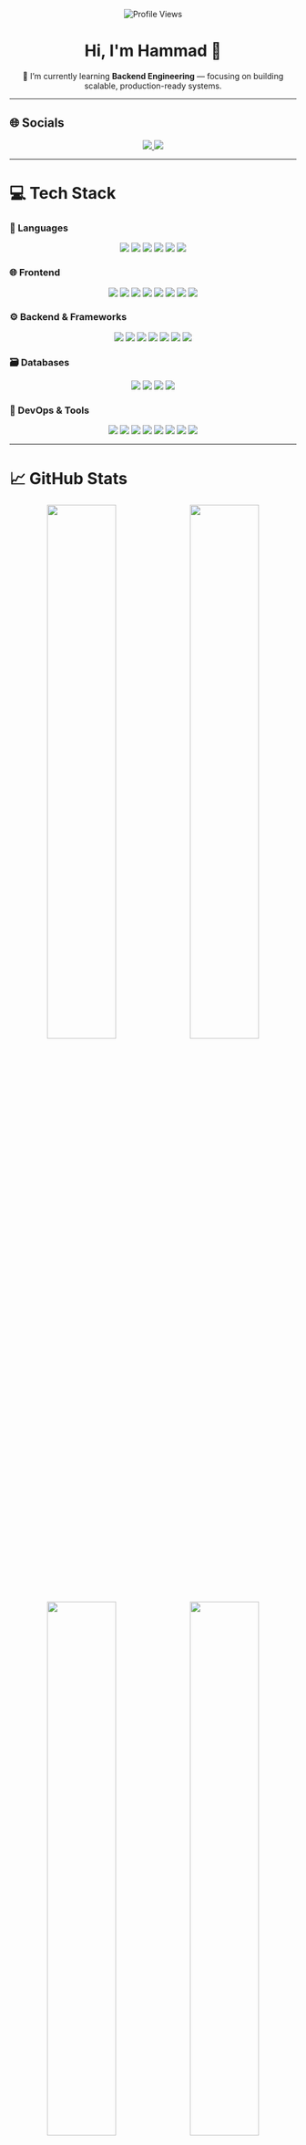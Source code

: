 <!-- Profile Views Badge -->
<p align="center">
  <img src="https://komarev.com/ghpvc/?username=hammadhttps&style=flat-square&color=brightgreen" alt="Profile Views" />
</p>

<!-- About Me -->
<h1 align="center">Hi, I'm Hammad 👋</h1>
<p align="center">🌱 I’m currently learning <strong>Backend Engineering</strong> — focusing on building scalable, production-ready systems.</p>

---

## 🌐 Socials
<p align="center">
  <a href="mailto:hammadulhassan2620@gmail.com">
    <img src="https://img.shields.io/badge/Email-D14836?logo=gmail&logoColor=white&style=for-the-badge" />
  </a>
  <a href="https://www.linkedin.com/in/hammad12/">
    <img src="https://img.shields.io/badge/LinkedIn-%230077B5.svg?style=for-the-badge&logo=linkedin&logoColor=white" />
  </a>
</p>

---

# 💻 Tech Stack

### 🧩 Languages
<p align="center">
  <img src="https://img.shields.io/badge/C-00599C?style=for-the-badge&logo=c&logoColor=white" />
  <img src="https://img.shields.io/badge/C++-00599C?style=for-the-badge&logo=c%2B%2B&logoColor=white" />
  <img src="https://img.shields.io/badge/Python-3670A0?style=for-the-badge&logo=python&logoColor=ffdd54" />
  <img src="https://img.shields.io/badge/Java-ED8B00?style=for-the-badge&logo=openjdk&logoColor=white" />
  <img src="https://img.shields.io/badge/JavaScript-323330?style=for-the-badge&logo=javascript&logoColor=F7DF1E" />
  <img src="https://img.shields.io/badge/TypeScript-007ACC?style=for-the-badge&logo=typescript&logoColor=white" />
</p>

### 🌐 Frontend
<p align="center">
  <img src="https://img.shields.io/badge/HTML5-E34F26?style=for-the-badge&logo=html5&logoColor=white" />
  <img src="https://img.shields.io/badge/TailwindCSS-38B2AC?style=for-the-badge&logo=tailwind-css&logoColor=white" />
  <img src="https://img.shields.io/badge/React-20232a?style=for-the-badge&logo=react&logoColor=61DAFB" />
  <img src="https://img.shields.io/badge/Next.js-black?style=for-the-badge&logo=next.js&logoColor=white" />
  <img src="https://img.shields.io/badge/Redux-593d88?style=for-the-badge&logo=redux&logoColor=white" />
  <img src="https://img.shields.io/badge/React_Router-CA4245?style=for-the-badge&logo=react-router&logoColor=white" />
  <img src="https://img.shields.io/badge/React_Hook_Form-EC5990?style=for-the-badge&logo=reacthookform&logoColor=white" />
  <img src="https://img.shields.io/badge/Context_API-000000?style=for-the-badge&logo=react" />
</p>

### ⚙️ Backend & Frameworks
<p align="center">
  <img src="https://img.shields.io/badge/Node.js-6DA55F?style=for-the-badge&logo=node.js&logoColor=white" />
  <img src="https://img.shields.io/badge/Express.js-404d59?style=for-the-badge&logo=express&logoColor=61DAFB" />
  <img src="https://img.shields.io/badge/NestJS-E0234E?style=for-the-badge&logo=nestjs&logoColor=white" />
  <img src="https://img.shields.io/badge/FastAPI-005571?style=for-the-badge&logo=fastapi" />
  <img src="https://img.shields.io/badge/Socket.io-black?style=for-the-badge&logo=socket.io" />
  <img src="https://img.shields.io/badge/JWT-black?style=for-the-badge&logo=JSON%20web%20tokens" />
  <img src="https://img.shields.io/badge/Nodemon-76D04B?style=for-the-badge&logo=nodemon&logoColor=white" />
</p>

### 🗃️ Databases
<p align="center">
  <img src="https://img.shields.io/badge/MongoDB-4ea94b?style=for-the-badge&logo=mongodb&logoColor=white" />
  <img src="https://img.shields.io/badge/PostgreSQL-316192?style=for-the-badge&logo=postgresql&logoColor=white" />
  <img src="https://img.shields.io/badge/Microsoft_SQL_Server-CC2927?style=for-the-badge&logo=microsoft%20sql%20server&logoColor=white" />
  <img src="https://img.shields.io/badge/Redis-DD0031?style=for-the-badge&logo=redis&logoColor=white" />
</p>

### 🚀 DevOps & Tools
<p align="center">
  <img src="https://img.shields.io/badge/Vercel-000000?style=for-the-badge&logo=vercel&logoColor=white" />
  <img src="https://img.shields.io/badge/Render-46E3B7?style=for-the-badge&logo=render&logoColor=white" />
  <img src="https://img.shields.io/badge/GitHub_Actions-2088FF?style=for-the-badge&logo=github-actions&logoColor=white" />
  <img src="https://img.shields.io/badge/Git-F05032?style=for-the-badge&logo=git&logoColor=white" />
  <img src="https://img.shields.io/badge/GitHub-121011?style=for-the-badge&logo=github&logoColor=white" />
  <img src="https://img.shields.io/badge/Figma-F24E1E?style=for-the-badge&logo=figma&logoColor=white" />
  <img src="https://img.shields.io/badge/Canva-00C4CC?style=for-the-badge&logo=canva&logoColor=white" />
  <img src="https://img.shields.io/badge/Vite-646CFF?style=for-the-badge&logo=vite&logoColor=white" />
</p>

---

# 📈 GitHub Stats


<!-- Second row: Repos per Language & Most Used Language -->
<p align="center">
  <img src="http://github-profile-summary-cards.vercel.app/api/cards/repos-per-language?username=hammadhttps&theme=solarized_dark" width="49%" />
  <img src="http://github-profile-summary-cards.vercel.app/api/cards/most-commit-language?username=hammadhttps&theme=solarized_dark" width="49%" />
</p>

<!-- Third row: General Stats & Productive Time -->
<p align="center">
  <img src="http://github-profile-summary-cards.vercel.app/api/cards/stats?username=hammadhttps&theme=solarized_dark" width="49%" />
  <img src="http://github-profile-summary-cards.vercel.app/api/cards/productive-time?username=hammadhttps&theme=solarized_dark&utcOffset=5" width="49%" />
</p>

<!-- GitHub Streak -->
<p align="center">
  <img src="https://streak-stats.demolab.com/?user=hammadhttps&theme=solarized_dark&hide_border=true" />
</p>

---

### ✍️ Developer Quote  
<p align="center"><em>"First, solve the problem. Then, write the code." — John Johnson</em></p>

---



<!-- Proudly crafted with care 💻 -->
